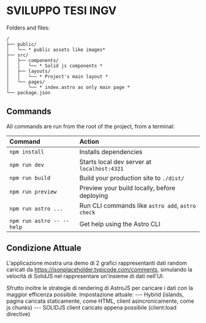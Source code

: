 # SVILUPPO TESI INGV


Folders and files:

```text
/
├── public/
│   └── * public assets like images*
├── src/
│   ├── components/
│   │   └── * Solid js components *
│   ├── layouts/
│   │   └── * Project's main layout *
│   └── pages/
│       └── * index.astro as only main page *
└── package.json
```

## Commands

All commands are run from the root of the project, from a terminal:

| Command                   | Action                                           |
| :------------------------ | :----------------------------------------------- |
| `npm install`             | Installs dependencies                            |
| `npm run dev`             | Starts local dev server at `localhost:4321`      |
| `npm run build`           | Build your production site to `./dist/`          |
| `npm run preview`         | Preview your build locally, before deploying     |
| `npm run astro ...`       | Run CLI commands like `astro add`, `astro check` |
| `npm run astro -- --help` | Get help using the Astro CLI                     |

## Condizione Attuale
L'applicazione mostra una demo di 2 grafici rappresentanti dati random caricati da https://jsonplaceholder.typicode.com/comments,
simulando la velocità di SolidJS nel rappresentare un'insieme di dati nell'UI.

Sfrutto inoltre le strategie di rendering di AstroJS per caricare i dati con la maggior efficenza possibile.
Impostazione attuale:
--- Hybrid (islands, pagina caricata staticamente, come HTML, client asincronicamente, come js chunks)
--- SOLIDJS client caricato appena possibile (client:load directive)
